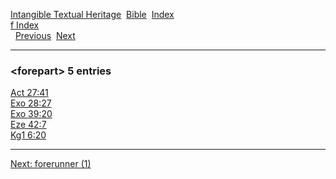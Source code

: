 [Intangible Textual Heritage](../../index)  [Bible](../index) 
[Index](index)   
[f Index](_f_)  
  [Previous](c04412)  [Next](c04414) 

------------------------------------------------------------------------

### &lt;forepart&gt; 5 entries

[Act 27:41](../kjv/act027.htm#041)  
[Exo 28:27](../kjv/exo028.htm#027)  
[Exo 39:20](../kjv/exo039.htm#020)  
[Eze 42:7](../kjv/eze042.htm#007)  
[Kg1 6:20](../kjv/kg1006.htm#020)  

------------------------------------------------------------------------

[Next: forerunner (1)](c04414)
